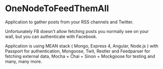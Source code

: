 # OneNodeToFeedThemAll
Application to gather posts from your RSS channels and Twitter.

Unfortunately FB doesn't allow fetching posts you normally see on your wall, but you can authenticate with Facebook.

Application is using MEAN stack ( Mongo, Express 4, Angular, Node.js ) with Passport for authentication, Mongoose, Twit, Restler and Feedparser for fetching external data, Mocha + Chai + Sinon + Mockgoose for testing and many, many more. 
